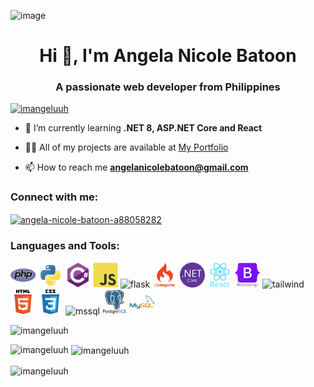 ![image](https://github.com/user-attachments/assets/faf7bce2-492f-4618-b05f-161226e1f0eb)

<h1 align="center">Hi 👋, I'm Angela Nicole Batoon</h1>  
<h3 align="center">A passionate web developer from Philippines</h3>  
  
<p align="left"> <a href="https://github.com/ryo-ma/github-profile-trophy"><img src="https://github-profile-trophy.vercel.app/?username=imangeluuh" alt="imangeluuh" /></a> </p>  
  
- 🌱 I’m currently learning **.NET 8, ASP.NET Core and React**  
  
- 👨‍💻 All of my projects are available at [My Portfolio](https://imangeluuh-portfolio.netlify.app/)  
  
- 📫 How to reach me **angelanicolebatoon@gmail.com**  
  
<h3 align="left">Connect with me:</h3>  
<p align="left">  
<a href="https://linkedin.com/in/angela-nicole-batoon-a88058282" target="blank"><img align="center" src="https://raw.githubusercontent.com/rahuldkjain/github-profile-readme-generator/master/src/images/icons/Social/linked-in-alt.svg" alt="angela-nicole-batoon-a88058282" height="30" width="40" /></a>  
</p>  
  
<h3 align="left">Languages and Tools:</h3>  
<p align="left">  
 <img src="https://raw.githubusercontent.com/devicons/devicon/master/icons/php/php-original.svg" alt="php" width="40" height="40"/>
 <img src="https://raw.githubusercontent.com/devicons/devicon/master/icons/python/python-original.svg" alt="python" width="40" height="40"/>
 <img src="https://raw.githubusercontent.com/devicons/devicon/6910f0503efdd315c8f9b858234310c06e04d9c0/icons/csharp/csharp-original.svg" alt="csharp" width="40" height="40"/>
 <img src="https://raw.githubusercontent.com/devicons/devicon/master/icons/javascript/javascript-original.svg" alt="javascript" width="40" height="40"/>
  <img src="https://www.vectorlogo.zone/logos/pocoo_flask/pocoo_flask-icon.svg" alt="flask" width="40" height="40"/>
  <img src="https://raw.githubusercontent.com/devicons/devicon/6910f0503efdd315c8f9b858234310c06e04d9c0/icons/codeigniter/codeigniter-plain-wordmark.svg" alt="codeigniter" width="40" height="40"/>
 <img src="https://raw.githubusercontent.com/devicons/devicon/6910f0503efdd315c8f9b858234310c06e04d9c0/icons/dotnetcore/dotnetcore-original.svg" alt="dotnetcore" width="40" height="40"/>
  <img src="https://raw.githubusercontent.com/devicons/devicon/master/icons/react/react-original-wordmark.svg" alt="react" width="40" height="40"/>
  <img src="https://raw.githubusercontent.com/devicons/devicon/6910f0503efdd315c8f9b858234310c06e04d9c0/icons/bootstrap/bootstrap-original-wordmark.svg" alt="bootstrap" width="40" height="40"/>
 <img src="https://www.vectorlogo.zone/logos/tailwindcss/tailwindcss-icon.svg" alt="tailwind" width="40" height="40"/>
  <img src="https://raw.githubusercontent.com/devicons/devicon/master/icons/html5/html5-original-wordmark.svg" alt="html5" width="40" height="40"/>
 <img src="https://raw.githubusercontent.com/devicons/devicon/master/icons/css3/css3-original-wordmark.svg" alt="css3" width="40" height="40"/>
  <img src="https://www.svgrepo.com/show/303229/microsoft-sql-server-logo.svg" alt="mssql" width="40" height="40"/>
 <img src="https://raw.githubusercontent.com/devicons/devicon/master/icons/postgresql/postgresql-original-wordmark.svg" alt="postgresql" width="40" height="40"/>
  <img src="https://raw.githubusercontent.com/devicons/devicon/master/icons/mysql/mysql-original-wordmark.svg" alt="mysql" width="40" height="40"/>
</p>  

<p align="left"> <img src="https://komarev.com/ghpvc/?username=imangeluuh&label=Profile%20views&color=0e75b6&style=flat" alt="imangeluuh" /> </p>  

<p><img align="left" src="https://github-readme-stats.vercel.app/api/top-langs?username=imangeluuh&show_icons=true&locale=en&layout=compact" alt="imangeluuh" /></p>  
  
<p>&nbsp;<img align="center" src="https://github-readme-stats.vercel.app/api?username=imangeluuh&show_icons=true&locale=en" alt="imangeluuh" /></p>  
  
<p><img align="center" src="https://github-readme-streak-stats.herokuapp.com/?user=imangeluuh&theme=default" alt="imangeluuh" /></p>
